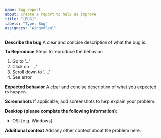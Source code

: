```yaml
---
name: Bug report
about: Create a report to help us improve
title: "[BUG]"
labels: "Type: Bug"
assignees: "WingedSeal"
---
```


**Describe the bug**
A clear and concise description of what the bug is.

**To Reproduce**
Steps to reproduce the behavior:

1. Go to '...'
2. Click on '....'
3. Scroll down to '....'
4. See error

**Expected behavior**
A clear and concise description of what you expected to happen.

**Screenshots**
If applicable, add screenshots to help explain your problem.

**Desktop (please complete the following information):**

-   OS: [e.g. Windows]

**Additional context**
Add any other context about the problem here.
